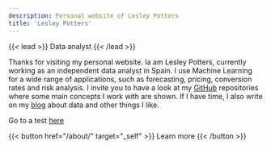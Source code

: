 ```yaml
---
description: Personal website of Lesley Potters
title: 'Lesley Potters'
---
```


{{< lead >}}
Data analyst
{{< /lead >}}

Thanks for visiting my personal website. Ia am Lesley Potters, currently working as an independent data analyst in Spain. I use Machine Learning for a wide range of applications, such as forecasting, pricing, conversion rates and risk analysis. I invite you to have a look at my [GitHub](https://www.github.com/lesleypotters) repositories where some main concepts I work with are shown. If I have time, I also write on my [blog](/blog/) about data and other things I like.

Go to a test [here](https:://lesleypotters.netlify.app/index2)

{{< button href="/about/" target="_self" >}}
Learn more
{{< /button >}}
